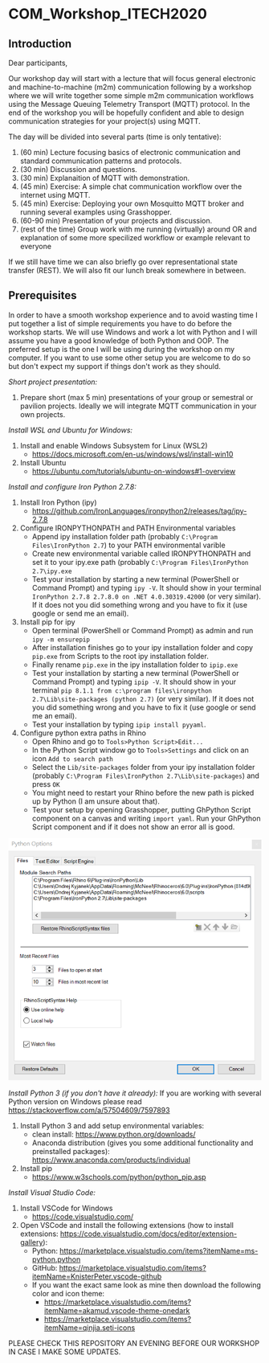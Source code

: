 # COM_Workshop_ITECH2020
## Introduction
Dear participants,
<p>Our workshop day will start with a lecture that will focus general electronic and machine-to-machine (m2m) communication following by a workshop where we will write together some simple m2m communication workflows using the Message Queuing Telemetry Transport (MQTT) protocol. In the end of the workshop you will be hopefully confident and able to design communication strategies for your project(s) using MQTT.</p>

The day will be divided into several parts (time is only tentative):
1. (60 min) Lecture focusing basics of electronic communication and standard communication patterns and protocols. 
2. (30 min) Discussion and questions.
3. (30 min) Explanaition of MQTT with demonstration.
4. (45 min) Exercise: A simple chat communication workflow over the internet using MQTT.
5. (45 min) Exercise: Deploying your own Mosquitto MQTT broker and running several examples using Grasshopper.
6. (60-90 min) Presentation of your projects and discussion.
7. (rest of the time) Group work with me running (virtually) around OR and explanation of some more specilized workflow or example relevant to everyone

If we still have time we can also briefly go over representational state transfer (REST).
We will also fit our lunch break somewhere in between.

## Prerequisites
In order to have a smooth workshop experience and to avoid wasting time I put together a list of simple requirements you have to do before the workshop starts. We will use Windows and work a lot with Python and I will assume you have a good knowledge of both Python and OOP. The preferred setup is the one I will be using during the workshop on my computer. If you want to use some other setup you are welcome to do so but don't expect my support if things don't work as they should.

*Short project presentation:*
1. Prepare short (max 5 min) presentations of your group or semestral or pavilion projects. Ideally we will integrate MQTT communication in your own projects.

*Install WSL and Ubuntu for Windows:*
1. Install and enable Windows Subsystem for Linux (WSL2)
	- https://docs.microsoft.com/en-us/windows/wsl/install-win10
2. Install Ubuntu
	- https://ubuntu.com/tutorials/ubuntu-on-windows#1-overview

*Install and configure Iron Python 2.7.8:*
1. Install Iron Python (ipy)
	- https://github.com/IronLanguages/ironpython2/releases/tag/ipy-2.7.8
2. Configure IRONPYTHONPATH and PATH Environmental variables
	- Append ipy installation folder path (probably `C:\Program Files\IronPython 2.7`) to your PATH environmental varible
	- Create new environmental variable called IRONPYTHONPATH and set it to your ipy.exe path (probably `C:\Program Files\IronPython 2.7\ipy.exe`
	- Test your installation by starting a new terminal (PowerShell or Command Prompt) and typing `ipy -V`. It should show in your terminal `IronPython 2.7.8 2.7.8.0 on .NET 4.0.30319.42000` (or very similar). If it does not you did something wrong and you have to fix it (use google or send me an email).
3. Install pip for ipy
	- Open terminal (PowerShell or Command Prompt) as admin and run `ipy -m ensurepip` 
	- After installation finishes go to your ipy installation folder and copy `pip.exe` from Scripts to the root ipy installation folder.
	- Finally rename `pip.exe` in the ipy installation folder to `ipip.exe`
	- Test your installation by starting a new terminal (PowerShell or Command Prompt) and typing `ipip -V`. It should show in your terminal `pip 8.1.1 from c:\program files\ironpython 2.7\Lib\site-packages (python 2.7)` (or very similar). If it does not you did something wrong and you have to fix it (use google or send me an email).
	- Test your installation by typing `ipip install pyyaml`.
4. Configure python extra paths in Rhino
	- Open Rhino and go to `Tools>Python Script>Edit...`
	- In the Python Script window go to `Tools>Settings` and click on an icon `Add to search path`
	- Select the `Lib/site-packages` folder from your ipy installation folder (probably `C:\Program Files\IronPython 2.7\Lib\site-packages`) and press `OK`
	- You might need to restart your Rhino before the new path is picked up by Python (I am unsure about that).
	- Test your setup by opening Grasshopper, putting GhPython Script component on a canvas and writing `import yaml`. Run your GhPython Script component and if it does not show an error all is good. 

![Rhino Python Script setup](images/rhino_python_setup.PNG?raw=true)

*Install Python 3 (if you don't have it already):*
If you are working with several Python version on Windows please read https://stackoverflow.com/a/57504609/7597893
1. Install Python 3 and add setup environmental variables:
	- clean install: https://www.python.org/downloads/
	- Anaconda distribution (gives you some additional functionality and preinstalled packages): https://www.anaconda.com/products/individual
2. Install pip
	- https://www.w3schools.com/python/python_pip.asp


*Install Visual Studio Code:*
1. Install VSCode for Windows 
	- https://code.visualstudio.com/
2. Open VSCode and install the following extensions (how to install extensions: https://code.visualstudio.com/docs/editor/extension-gallery):
   - Python: https://marketplace.visualstudio.com/items?itemName=ms-python.python
   - GitHub: https://marketplace.visualstudio.com/items?itemName=KnisterPeter.vscode-github
   - If you want the exact same look as mine then download the following color and icon theme:
     - https://marketplace.visualstudio.com/items?itemName=akamud.vscode-theme-onedark
     - https://marketplace.visualstudio.com/items?itemName=qinjia.seti-icons

PLEASE CHECK THIS REPOSITORY AN EVENING BEFORE OUR WORKSHOP IN CASE I MAKE SOME UPDATES.

